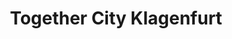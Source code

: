 ---
title: "Together City Klagenfurt"
url: /klagenfurt-am-woerthersee/together-city-klagenfurt/
shop: Gebrauchtwaren
---
